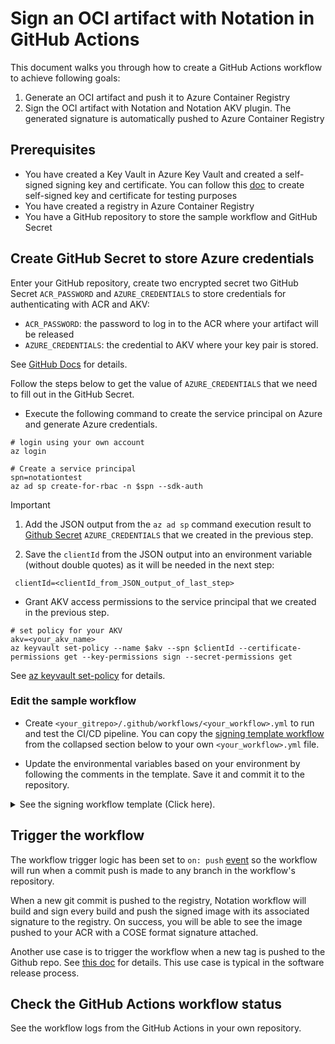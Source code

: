 # Sign an OCI artifact with Notation in GitHub Actions

This document walks you through how to create a GitHub Actions workflow to achieve following goals:

1. Generate an OCI artifact and push it to Azure Container Registry
2. Sign the OCI artifact with Notation and Notation AKV plugin. The generated signature is automatically pushed to Azure Container Registry

## Prerequisites

- You have created a Key Vault in Azure Key Vault and created a self-signed signing key and certificate. You can follow this [doc](https://learn.microsoft.com/en-us/azure/container-registry/container-registry-tutorial-sign-build-push#create-a-self-signed-certificate-azure-cli) to create self-signed key and certificate for testing purposes
- You have created a registry in Azure Container Registry
- You have a GitHub repository to store the sample workflow and GitHub Secret

## Create GitHub Secret to store Azure credentials

Enter your GitHub repository, create two encrypted secret two GitHub Secret `ACR_PASSWORD` and `AZURE_CREDENTIALS` to store credentials for authenticating with ACR and AKV:

- `ACR_PASSWORD`: the password to log in to the ACR where your artifact will be released
- `AZURE_CREDENTIALS`: the credential to AKV where your key pair is stored.

See [GitHub Docs](https://docs.github.com/en/actions/security-guides/encrypted-secrets#creating-encrypted-secrets-for-a-repository) for details.

Follow the steps below to get the value of `AZURE_CREDENTIALS` that we need to fill out in the GitHub Secret.

- Execute the following command to create the service principal on Azure and generate Azure credentials. 

```
# login using your own account
az login

# Create a service principal
spn=notationtest
az ad sp create-for-rbac -n $spn --sdk-auth
```

> [!IMPORTANT]
> 1. Add the JSON output from the `az ad sp` command execution result to [Github Secret](https://learn.microsoft.com/en-us/azure/developer/github/connect-from-azure?tabs=azure-portal%2Cwindows#add-the-service-principal-as-a-github-secret) `AZURE_CREDENTIALS` that we created in the previous step.
>
> 2. Save the `clientId` from the JSON output into an environment variable (without double quotes) as it will be needed in the next step:
>```
>  clientId=<clientId_from_JSON_output_of_last_step>
>```

- Grant AKV access permissions to the service principal that we created in the previous step.

```
# set policy for your AKV
akv=<your_akv_name>
az keyvault set-policy --name $akv --spn $clientId --certificate-permissions get --key-permissions sign --secret-permissions get
```

See [az keyvault set-policy](https://learn.microsoft.com/en-us/cli/azure/keyvault?view=azure-cli-latest#az-keyvault-set-policy) for details.

### Edit the sample workflow

- Create `<your_gitrepo>/.github/workflows/<your_workflow>.yml` to run and test the CI/CD pipeline. You can copy the [signing template workflow](https://github.com/notation-playground/notation-integration-with-ACR-and-AKV/blob/template/sign-template.yml) from the collapsed section below to your own `<your_workflow>.yml` file. 

- Update the environmental variables based on your environment by following the comments in the template. Save it and commit it to the repository.

<details>

<summary>See the signing workflow template (Click here).</summary>

```yaml
# build and push an OCI artifact to ACR, setup notation and sign the artifact
name: notation-github-actions-sign-template

on:
  push:

env:
  ACR_REGISTRY_NAME: <registry_name_of_your_ACR>        # example: myRegistry.azurecr.io
  ACR_REPO_NAME: <repository_name_of_your_ACR>          # example: myRepo
  ACR_USERNAME: <user_name_of_your_ACR>                 # example: myRegistry
  AKV_NAME: <your_Azure_Key_Vault_Name>                 # example: myAzureKeyVault
  KEY_ID: <key_id_of_your_private_key_to_sign_in_AKV>   # example: https://mynotationakv.vault.azure.net/keys/notationLeafCert/c585b8ad8fc542b28e41e555d9b3a1fd
  NOTATION_EXPERIMENTAL: 1                              # [Optional] when set, can use Referrers API in the workflow

jobs:
  notation-sign:
    runs-on: ubuntu-latest
    permissions:
      contents: read
      packages: write
    steps:
      - name: Checkout
        uses: actions/checkout@v3
      - name: prepare
        id: prepare
        # using `v1` as an example tag, user can pick their own
        run: |
          echo "target_artifact_reference=${{ env.ACR_REGISTRY_NAME }}/${{ env.ACR_REPO_NAME }}:v1" >> "$GITHUB_ENV"
      # Log into your ACR
      - name: docker login
        uses: azure/docker-login@v1
        with:
          login-server: ${{ env.ACR_REGISTRY_NAME }}
          username: ${{ env.ACR_USERNAME }}
          password: ${{ secrets.ACR_PASSWORD }}
      # Build and Push an OCI artifact to ACR
      # Using `Dockerfile` as an example to build an OCI artifact
      - name: Build and push
        id: push
        uses: docker/build-push-action@v4
        with:
          push: true
          tags: ${{ env.target_artifact_reference }}
      # Get the manifest digest of the OCI artifact
      - name: Retrieve digest
        run: |
          echo "target_artifact_reference=${{ env.ACR_REGISTRY_NAME }}/${{ env.ACR_REPO_NAME }}@${{ steps.push.outputs.digest }}" >> "$GITHUB_ENV"
      # Log into Azure in order to access AKV
      - name: Azure login
        uses: Azure/login@v1
        with:
          creds: ${{ secrets.AZURE_CREDENTIALS }}
          allow-no-subscriptions: true
      
      # Install Notation CLI, the default version is "1.0.0"
      - name: setup notation
        uses: notaryproject/notation-action/setup@main
      
      # Sign your OCI artifact using private key stored in AKV
      - name: sign OCI artifact using key pair from AKV
        uses: notaryproject/notation-action/sign@main
        with:
          plugin_name: azure-kv
          plugin_url: https://github.com/Azure/notation-azure-kv/releases/download/v1.0.0/notation-azure-kv_1.0.0_linux_amd64.tar.gz
          plugin_checksum: 82d4fee34dfe5e9303e4340d8d7f651da0a89fa8ae03195558f83bb6fa8dd263
          key_id: ${{ env.KEY_ID }}
          target_artifact_reference: ${{ env.target_artifact_reference }}
          signature_format: cose
          plugin_config: |-
            ca_certs=.github/cert-bundle/cert-bundle.crt
            self_signed=false
          # if using self-signed certificate from AKV, then the plugin_config should be:
          # plugin_config: |-
          #   self_signed=true
          allow_referrers_api: 'true'
```

</details>

## Trigger the workflow

The workflow trigger logic has been set to `on: push` [event](https://docs.github.com/en/actions/using-workflows/triggering-a-workflow#using-events-to-trigger-workflows) so the workflow will run when a commit push is made to any branch in the workflow's repository.

When a new git commit is pushed to the registry, Notation workflow will build and sign every build and push the signed image with its associated signature to the registry. On success, you will be able to see the image pushed to your ACR with a COSE format signature attached.

Another use case is to trigger the workflow when a new tag is pushed to the Github repo. See [this doc](https://docs.github.com/en/actions/using-workflows/triggering-a-workflow#example-excluding-branches-and-tags) for details. This use case is typical in the software release process.

## Check the GitHub Actions workflow status

See the workflow logs from the GitHub Actions in your own repository.
